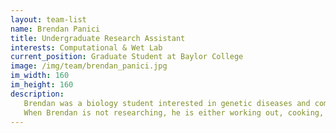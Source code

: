 ```yaml
---
layout: team-list
name: Brendan Panici
title: Undergraduate Research Assistant
interests: Computational & Wet Lab
current_position: Graduate Student at Baylor College
image: /img/team/brendan_panici.jpg
im_width: 160
im_height: 160
description:
   Brendan was a biology student interested in genetic diseases and computer science. His research in the lab focused on Diamond-Blackfan Anemia, a disease as intriguing as its name.
   When Brendan is not researching, he is either working out, cooking, or somewhere outside. He is currently a PhD student at Baylor College of Medicine.   
---
```

